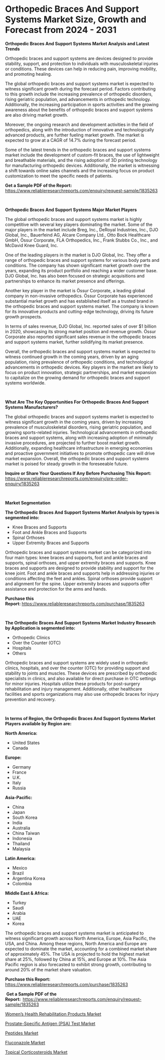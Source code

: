 <p><h1>Orthopedic Braces And Support Systems Market Size, Growth and Forecast from 2024 - 2031</h1></p><p><strong>Orthopedic Braces And Support Systems Market Analysis and Latest Trends</strong></p>
<p><p>Orthopedic braces and support systems are devices designed to provide stability, support, and protection to individuals with musculoskeletal injuries or conditions. These devices can help in reducing pain, improving mobility, and promoting healing.</p><p>The global orthopedic braces and support systems market is expected to witness significant growth during the forecast period. Factors contributing to this growth include the increasing prevalence of orthopedic disorders, rising geriatric population, and advancements in orthopedic technology. Additionally, the increasing participation in sports activities and the growing awareness about the benefits of orthopedic braces and support systems are also driving market growth.</p><p>Moreover, the ongoing research and development activities in the field of orthopedics, along with the introduction of innovative and technologically advanced products, are further fueling market growth. The market is expected to grow at a CAGR of 14.7% during the forecast period.</p><p>Some of the latest trends in the orthopedic braces and support systems market include the development of custom-fit braces, the use of lightweight and breathable materials, and the rising adoption of 3D printing technology for manufacturing orthopedic devices. Additionally, the market is witnessing a shift towards online sales channels and the increasing focus on product customization to meet the specific needs of patients.</p></p>
<p><strong>Get a Sample PDF of the Report:&nbsp;</strong> <a href="https://www.reliableresearchreports.com/enquiry/request-sample/1835263">https://www.reliableresearchreports.com/enquiry/request-sample/1835263</a></p>
<p>&nbsp;</p>
<p><strong>Orthopedic Braces And Support Systems Major Market Players</strong></p>
<p><p>The global orthopedic braces and support systems market is highly competitive with several key players dominating the market. Some of the major players in the market include Breg, Inc., DeRoyal Industries, Inc., DJO Global, Inc., Bauerfeind AG, Alcare Company Ltd., Otto Bock Healthcare GmbH, Össur Corporate, FLA Orthopedics, Inc., Frank Stubbs Co., Inc., and McDavid Knee Guard, Inc.</p><p>One of the leading players in the market is DJO Global, Inc. They offer a range of orthopedic braces and support systems for various body parts and conditions. The company has shown significant market growth over the years, expanding its product portfolio and reaching a wider customer base. DJO Global, Inc. has also been focused on strategic acquisitions and partnerships to enhance its market presence and offerings.</p><p>Another key player in the market is Össur Corporate, a leading global company in non-invasive orthopedics. Össur Corporate has experienced substantial market growth and has established itself as a trusted brand in the orthopedic braces and support systems market. The company is known for its innovative products and cutting-edge technology, driving its future growth prospects.</p><p>In terms of sales revenue, DJO Global, Inc. reported sales of over $1 billion in 2020, showcasing its strong market position and revenue growth. Össur Corporate also reported significant sales revenue in the orthopedic braces and support systems market, further solidifying its market presence.</p><p>Overall, the orthopedic braces and support systems market is expected to witness continued growth in the coming years, driven by an aging population, rising prevalence of orthopedic conditions, and technological advancements in orthopedic devices. Key players in the market are likely to focus on product innovation, strategic partnerships, and market expansion to capitalize on the growing demand for orthopedic braces and support systems worldwide.</p></p>
<p>&nbsp;</p>
<p><strong>What Are The Key Opportunities For Orthopedic Braces And Support Systems Manufacturers?</strong></p>
<p><p>The global orthopedic braces and support systems market is expected to witness significant growth in the coming years, driven by increasing prevalence of musculoskeletal disorders, rising geriatric population, and growing sports-related injuries. Technological advancements in orthopedic braces and support systems, along with increasing adoption of minimally invasive procedures, are projected to further boost market growth. Additionally, expanding healthcare infrastructure in emerging economies and proactive government initiatives to promote orthopedic care will drive market expansion. Overall, the orthopedic braces and support systems market is poised for steady growth in the foreseeable future.</p></p>
<p><strong>Inquire or Share Your Questions If Any Before Purchasing This Report:</strong> <a href="https://www.reliableresearchreports.com/enquiry/pre-order-enquiry/1835263">https://www.reliableresearchreports.com/enquiry/pre-order-enquiry/1835263</a></p>
<p>&nbsp;</p>
<p><strong>Market Segmentation</strong></p>
<p><strong>The Orthopedic Braces And Support Systems Market Analysis by types is segmented into:</strong></p>
<p><ul><li>Knee Braces and Supports</li><li>Foot and Ankle Braces and Supports</li><li>Spinal Orthoses</li><li>Upper Extremity Braces and Supports</li></ul></p>
<p><p>Orthopedic braces and support systems market can be categorized into four main types: knee braces and supports, foot and ankle braces and supports, spinal orthoses, and upper extremity braces and supports. Knee braces and supports are designed to provide stability and support for the knee joint. Foot and ankle braces and supports help in addressing injuries or conditions affecting the feet and ankles. Spinal orthoses provide support and alignment for the spine. Upper extremity braces and supports offer assistance and protection for the arms and hands.</p></p>
<p><strong>Purchase this Report:&nbsp;</strong><a href="https://www.reliableresearchreports.com/purchase/1835263">https://www.reliableresearchreports.com/purchase/1835263</a></p>
<p>&nbsp;</p>
<p><strong>The Orthopedic Braces And Support Systems Market Industry Research by Application is segmented into:</strong></p>
<p><ul><li>Orthopedic Clinics</li><li>Over the Counter (OTC)</li><li>Hospitals</li><li>Others</li></ul></p>
<p><p>Orthopedic braces and support systems are widely used in orthopedic clinics, hospitals, and over the counter (OTC) for providing support and stability to joints and muscles. These devices are prescribed by orthopedic specialists in clinics, and also available for direct purchase in OTC settings for minor injuries. Hospitals utilize these products for post-surgery rehabilitation and injury management. Additionally, other healthcare facilities and sports organizations may also use orthopedic braces for injury prevention and recovery.</p></p>
<p>&nbsp;</p>
<p><strong>In terms of Region, the Orthopedic Braces And Support Systems Market Players available by Region are:</strong></p>
<p>
    <p> <strong> North America: </strong>
        <ul>
            <li>United States</li>
            <li>Canada</li>
        </ul>
        </p> 
    <p> <strong> Europe: </strong>
        <ul>
            <li>Germany</li>
            <li>France</li>
            <li>U.K.</li>
            <li>Italy</li>
            <li>Russia</li>
        </ul>
        </p> 
    <p> <strong> Asia-Pacific: </strong>
        <ul>
            <li>China</li>
            <li>Japan</li>
            <li>South Korea</li>
            <li>India</li>
            <li>Australia</li>
            <li>China Taiwan</li>
            <li>Indonesia</li>
            <li>Thailand</li>
            <li>Malaysia</li>
        </ul>
        </p> 
    <p> <strong> Latin America: </strong>
        <ul>
            <li>Mexico</li>
            <li>Brazil</li>
            <li>Argentina Korea</li>
            <li>Colombia</li>
        </ul>
        </p> 
    <p> <strong> Middle East & Africa: </strong>
        <ul>
            <li>Turkey</li>
            <li>Saudi</li>
            <li>Arabia</li>
            <li>UAE</li>
            <li>Korea</li>
        </ul>
    </p>
    </p>
<p><p>The orthopedic braces and support systems market is anticipated to witness significant growth across North America, Europe, Asia Pacific, the USA, and China. Among these regions, North America and Europe are expected to dominate the market, accounting for a combined market share of approximately 45%. The USA is projected to hold the highest market share at 25%, followed by China at 15%, and Europe at 10%. The Asia Pacific region is also forecasted to exhibit strong growth, contributing to around 20% of the market share valuation.</p></p>
<p><strong>Purchase this Report: </strong><a href="https://www.reliableresearchreports.com/purchase/1835263">https://www.reliableresearchreports.com/purchase/1835263</a></p>
<p>&nbsp;<strong>Get a Sample PDF of the Report:&nbsp;&nbsp;</strong><a href="https://www.reliableresearchreports.com/enquiry/request-sample/1835263">https://www.reliableresearchreports.com/enquiry/request-sample/1835263</a></p>
<p><strong></strong></p>
<p><p><a href="https://github.com/myacatherineblakecaczo9vcsw/Market-Research-Report-List-1/blob/main/womens-health-rehabilitation-products-market.md">Women’s Health Rehabilitation Products Market</a></p><p><a href="https://github.com/okotobwrhuteie/Market-Research-Report-List-1/blob/main/prostate-specific-antigen-psa-test-market.md">Prostate-Specific Antigen (PSA) Test Market</a></p><p><a href="https://medium.com/@edenkrajcik/peptides-market-insight-market-trends-growth-forecasted-from-2024-to-2031-bcd0e3808659">Peptides Market</a></p><p><a href="https://medium.com/@edenkrajcik/fluconazole-market-furnishes-information-on-market-share-market-trends-and-market-growth-e95c8d209257">Fluconazole Market</a></p><p><a href="https://medium.com/@edenkrajcik/topical-corticosteroids-market-insights-into-market-cagr-market-trends-and-growth-strategies-8af965374357">Topical Corticosteroids Market</a></p></p>